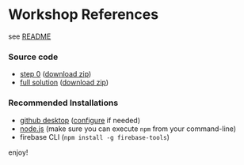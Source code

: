 # Workshop References

see [README](README.md)

### Source code
* [step 0](https://github.com/tompere/firebase-101-workshop/tree/master) ([download zip](https://github.com/tompere/firebase-101-workshop/archive/master.zip))
* [full solution](https://github.com/tompere/firebase-101-workshop/tree/full-solution) ([download zip](https://github.com/tompere/firebase-101-workshop/archive/full-solution.zip))

### Recommended Installations
* [github desktop](https://desktop.github.com/) ([configure](https://help.github.com/desktop/guides/getting-started/configuring-git-for-github-desktop/) if needed)
* [node.js](https://nodejs.org/en/download/) (make sure you can execute `npm` from your command-line)
* firebase CLI (`npm install -g firebase-tools`)

enjoy!
